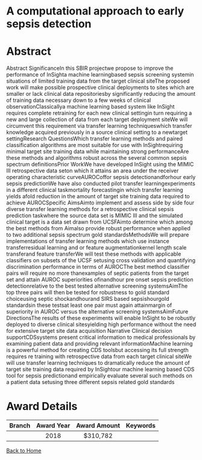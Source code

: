 
A computational approach to early sepsis detection
==================================================

# Abstract


Abstract
SignificanceIn this SBIR projectwe propose to improve the performance of InSighta machine learningbased sepsis screening systemin situations of limited training data from the target clinical siteThe proposed
work will make possible prospective clinical deployments to sites which are smaller or lack clinical data
repositoriesby significantly reducing the amount of training data necessary down to a few weeks of clinical
observationClassicallya machine learning based system like InSight requires complete retraining for each
new clinical settingin turn requiring a new and large collection of data from each target deployment siteWe
will circumvent this requirement via transfer learning techniqueswhich transfer knowledge acquired previously
in a source clinical setting to a newtarget settingResearch QuestionsWhich transfer learning methods and
paired classification algorithms are most suitable for use with InSightrequiring minimal target site training data
while maintaining strong performanceAre these methods and algorithms robust across the several common
sepsis spectrum definitionsPrior WorkWe have developed InSight using the MIMIC III retrospective data
seton which it attains an area under the receiver operating characteristic curveAUROCoffor sepsis
detectionandforhour early sepsis predictionWe have also conducted pilot transfer learningexperiments in a different clinical taskmortality forecastingin which transfer learning yields afold
reduction in the amount of target site training data required to achieve AUROCSpecific AimsAimto implement and assess side by side four diverse transfer learning methods for a retrospective clinical sepsis
prediction taskwhere the source data set is MIMIC III and the simulated clinical target is a data set drawn
from UCSFAimto determine which among the best methods from Aimalso provide robust performance
when applied to two additional sepsis spectrum gold standardsMethodsWe will prepare implementations of
transfer learning methods which use instance transferresidual learning and or feature augmentationkernel
length scale transferand feature transferWe will test these methods with applicable classifiers on subsets of
the UCSF setusing cross validation and quantifying discrimination performance in terms of AUROCThe best
method classifier pairs will require no more thanexamples of septic patients from the target set and attain
AUROC superiorities ofinandhour pre onset sepsis prediction detectionrelative to the best tested
alternative screening systemsAimThe top three pairs will then be tested for robustness to gold standard
choiceusing septic shockandhourand SIRS based sepsishourgold standardsin these testsat
least one pair must again attainmargin of superiority in AUROC versus the alternative screening systemsAimFuture DirectionsThe results of these experiments will enable InSight to be robustly deployed to
diverse clinical sitesyielding high performance without the need for extensive target site data acquisition Narrative
Clinical decision supportCDSsystems present critical information to medical professionals by examining
patient data and providing relevant informationMachine learning is a powerful method for creating CDS toolsbut accessing its full strength requires re training with retrospective data from each target clinical siteWe will
use transfer learning techniques to dramatically reduce the amount of target site training data required by
InSightour machine learning based CDS tool for sepsis predictionand empirically evaluate several such
methods on a patient data setusing three different sepsis related gold standards  

# Award Details

|Branch|Award Year|Award Amount|Keywords|
| :---: | :---: | :---: | :---: |
||2018|$310,782||
  
  


[Back to Home](https://github.com/chrischow/dod_sbir_awards#2484)